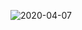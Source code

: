 ![2020-04-07](https://user-images.githubusercontent.com/60235679/78742018-7a89ff80-7920-11ea-8e5a-f7b41137b821.png)


